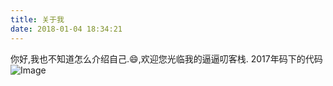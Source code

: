 ```yaml
---
title: 关于我
date: 2018-01-04 18:34:21
---
```


你好,我也不知道怎么介绍自己.😄,欢迎您光临我的逼逼叨客栈.
2017年码下的代码![Image](http://p1z7ufsgk.bkt.clouddn.com/QQ20180131-162539.png)
